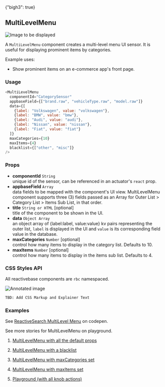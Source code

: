 {"bigh3": true}

## MultiLevelMenu

![Image to be displayed](https://i.imgur.com/pyJzImP.png)

A `MultiLevelMenu` component creates a multi-level menu UI sensor. It is useful for displaying prominent items by categories.

Example uses:
* Show prominent items on an e-commerce app's front page.

### Usage

```js
<MultiLevelMenu
  componentId="CategorySensor"
  appbaseField={["brand.raw", "vehicleType.raw", "model.raw"]}
  data={[
    {label: "Volkswagen", value: "volkswagen"},
    {label: "BMW", value: "bmw"},
    {label: "Audi", value: "audi"},
    {label: "Nissan", value: "nissan"},
    {label: "Fiat", value: "fiat"}
  ]}
  maxCategories={10}
  maxItems={4}
  blacklist={["other", "misc"]}
/>
```

### Props

- **componentId** `String`  
    unique id of the sensor, can be referenced in an actuator's `react` prop.
- **appbaseField** `Array`  
    data fields to be mapped with the component's UI view. MultiLevelMenu component supports three (3) fields passed as an Array for Outer List > Category List > Items Sub List, in that order.
- **title** `String or HTML` [optional]  
    title of the component to be shown in the UI.
- **data** `Object Array`  
    an object array of {label:label, value:value} kv pairs representing the outer list, `label` is displayed in the UI and `value` is its corresponding field value in the database.
- **maxCategories** `Number` [optional]  
    control how many items to display in the category list. Defaults to 10.
- **maxItems** `Number` [optional]  
    control how many items to display in the items sub list. Defaults to 4.

### CSS Styles API

All reactivebase components are `rbc` namespaced.

![Annotated image](https://i.imgur.com/GHJnKsB.png)

```html
TBD: Add CSS Markup and Explainer Text
```

### Examples

<p data-height="500" data-theme-id="light" data-slug-hash="wJLYoe" data-default-tab="result" data-user="sids-aquarius" data-embed-version="2" data-pen-title="ReactiveSearch MultiLevel Menu" class="codepen">See <a href="http://codepen.io/sids-aquarius/pen/wJLYoe/">ReactiveSearch MultiLevel Menu</a> on codepen.</p>
<script async src="https://production-assets.codepen.io/assets/embed/ei.js"></script>

See more stories for MultiLevelMenu on playground.

1. [MultiLevelMenu with all the default props](../playground/?selectedKind=s%2FMultiLevelMenu&selectedStory=Basic&full=0&down=1&left=1&panelRight=0&downPanel=kadirahq%2Fstorybook-addon-knobs)

2. [MultiLevelMenu with a blacklist](../playground/?knob-blacklist%5B0%5D=golf&knob-blacklist%5B1%5D=unknown&selectedKind=s%2FMultiLevelMenu&selectedStory=With%20Blacklist&full=0&down=1&left=1&panelRight=0&downPanel=kadirahq%2Fstorybook-addon-knobs)

3. [MultiLevelMenu with maxCategories set](../playground/?knob-maxCategories=6&selectedKind=s%2FMultiLevelMenu&selectedStory=With%20maxCategories&full=0&down=1&left=1&panelRight=0&downPanel=kadirahq%2Fstorybook-addon-knobs)

4. [MultiLevelMenu with maxItems set](../playground/?knob-maxItems=3&selectedKind=s%2FMultiLevelMenu&selectedStory=With%20maxItems&full=0&down=1&left=1&panelRight=0&downPanel=kadirahq%2Fstorybook-addon-knobs)

5. [Playground (with all knob actions)](../playground/?knob-maxItems=4&knob-data=%5B%7B"label"%3A"Volkswagen"%2C"value"%3A"volkswagen"%7D%2C%7B"label"%3A"BMW"%2C"value"%3A"bmw"%7D%5D&knob-blacklist%5B0%5D=golf&knob-blacklist%5B1%5D=unknown&knob-maxCategories=10&selectedKind=s%2FMultiLevelMenu&selectedStory=Playground&full=0&down=1&left=1&panelRight=0&downPanel=kadirahq%2Fstorybook-addon-knobs)
